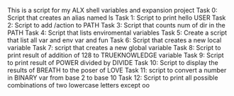 This is a script for my ALX shell variables and expansion project
Task 0: Script that creates an alias named ls
Task 1: Script to print hello USER
Task 2: Script to add /action to PATH
Task 3: Script that counts num of dir in the PATH
Task 4: Script that lists enviromental variables
Task 5: Create a script that list all var and env var and fun
Task 6: Script that creates a new local variable
Task 7: script that creates a new global variable
Task 8: Script to print result of addition of 128 to TRUEKNOWLEDGE variable
Task 9: Script to print result of POWER divided by DIVIDE
Task 10: Script to display the results of BREATH to the poser of LOVE
Task 11: script to convert a number in BINARY var from base 2 to base 10
Task 12: Script to print all possible combinations of two lowercase letters except oo
